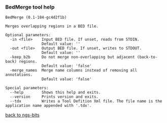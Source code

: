 ### BedMerge tool help
	BedMerge (0.1-184-gc4d2f1b)
	
	Merges overlapping regions in a BED file.
	
	Optional parameters:
	  -in <file>    Input BED file. If unset, reads from STDIN.
	                Default value: ''
	  -out <file>   Output BED file. If unset, writes to STDOUT.
	                Default value: ''
	  -keep_b2b     Do not merge non-overlapping but adjacent (back-to-back) regions.
	                Default value: 'false'
	  -merge_names  Merge name columns instead of removing all annotations.
	                Default value: 'false'
	
	Special parameters:
	  --help        Shows this help and exits.
	  --version     Prints version and exits.
	  --tdx         Writes a Tool Defition Xml file. The file name is the application name appended with '.tdx'.
	
[back to ngs-bits](https://github.com/marc-sturm/ngs-bits)